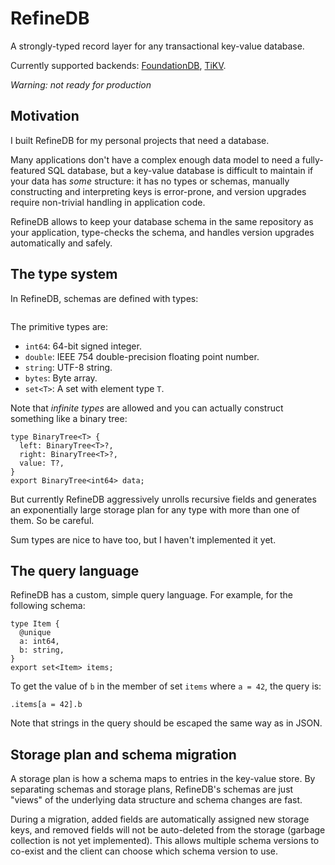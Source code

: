 # RefineDB

A strongly-typed record layer for any transactional key-value database.

Currently supported backends: [FoundationDB](https://github.com/apple/foundationdb/), [TiKV](https://github.com/tikv/tikv). 

*Warning: not ready for production*

## Motivation

I built RefineDB for my personal projects that need a database.

Many applications don't have a complex enough data model to need a fully-featured SQL database, but a key-value database is
difficult to maintain if your data has *some* structure: it has no types or schemas, manually constructing and interpreting
keys is error-prone, and version upgrades require non-trivial handling in application code.

RefineDB allows to keep your database schema in the same repository as your application, type-checks the schema, and handles
version upgrades automatically and safely.

## The type system

In RefineDB, schemas are defined with types:

```
```

The primitive types are:

- `int64`: 64-bit signed integer.
- `double`: IEEE 754 double-precision floating point number.
- `string`: UTF-8 string.
- `bytes`: Byte array.
- `set<T>`: A set with element type `T`.

Note that *infinite types* are allowed and you can actually construct something like a binary tree:

```
type BinaryTree<T> {
  left: BinaryTree<T>?,
  right: BinaryTree<T>?,
  value: T?,
}
export BinaryTree<int64> data;
```

But currently RefineDB aggressively unrolls recursive fields and generates an exponentially large storage plan for any type
with more than one of them. So be careful.

Sum types are nice to have too, but I haven't implemented it yet.

## The query language

RefineDB has a custom, simple query language. For example, for the following schema:

```
type Item {
  @unique
  a: int64,
  b: string,
}
export set<Item> items;
```

To get the value of `b` in the member of set `items` where `a = 42`, the query is:

```
.items[a = 42].b
```

Note that strings in the query should be escaped the same way as in JSON.

## Storage plan and schema migration

A storage plan is how a schema maps to entries in the key-value store. By separating schemas and storage plans, RefineDB's
schemas are just "views" of the underlying data structure and schema changes are fast.

During a migration, added fields are automatically assigned new storage keys, and removed fields will not be auto-deleted from
the storage (garbage collection is not yet implemented). This allows multiple schema versions to co-exist and the client can
choose which schema version to use.
